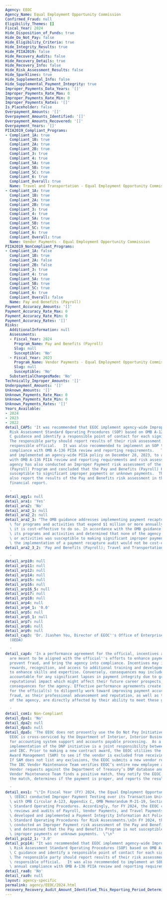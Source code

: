 ```yaml
---
Agency: EEOC
Agency_Name: Equal Employment Opportunity Commission
Confirmed_Fraud: null
Eligibility_Themes: []
Fiscal_Year: 2024
Hide_Disposition_of_Funds: true
Hide_Do_Not_Pay: false
Hide_Eligibility_Criteria: true
Hide_Integrity_Results: true
Hide_PIIA2019: false
Hide_Recovery_Audits: false
Hide_Recovery_Details: true
Hide_Recovery_Info: false
Hide_Risk_Assessment_Results: false
Hide_Sparklines: true
Hide_Supplemental_Info: false
Hide_Supplemental_Payment_Integrity: true
Improper_Payments_Data_Years: '[]'
Improper_Payments_Rate_Max: 0
Improper_Payments_Rate_Min: 0
Improper_Payments_Rates: '[]'
Is_Placeholder: false
Overpayment_Amounts: '[]'
Overpayment_Amounts_Identified: '[]'
Overpayment_Amounts_Recovered: '[]'
Overpayment_Years: '[]'
PIIA2019_Compliant_Programs:
- Compliant_1A: true
  Compliant_1B: true
  Compliant_2A: true
  Compliant_2B: true
  Compliant_3: true
  Compliant_4: true
  Compliant_5A: true
  Compliant_5B: true
  Compliant_5C: true
  Compliant_6: true
  Compliant_Overall: true
  Name: Travel and Transportation - Equal Employment Opportunity Commission
- Compliant_1A: true
  Compliant_1B: true
  Compliant_2A: true
  Compliant_2B: true
  Compliant_3: true
  Compliant_4: true
  Compliant_5A: true
  Compliant_5B: true
  Compliant_5C: true
  Compliant_6: true
  Compliant_Overall: true
  Name: Vendor Payments - Equal Employment Opportunity Commission
PIIA2019_NonCompliant_Programs:
- Compliant_1A: false
  Compliant_1B: true
  Compliant_2A: false
  Compliant_2B: false
  Compliant_3: true
  Compliant_4: true
  Compliant_5A: true
  Compliant_5B: true
  Compliant_5C: true
  Compliant_6: true
  Compliant_Overall: false
  Name: Pay and Benefits (Payroll)
Payment_Accuracy_Amounts: '[]'
Payment_Accuracy_Rate_Max: 0
Payment_Accuracy_Rate_Min: 0
Payment_Accuracy_Rates: '[]'
Risks:
  AdditionalInformation: null
  Assessments:
  - Fiscal_Year: 2024
    Program_Name: Pay and Benefits (Payroll)
    Slug: null
    Susceptible: 'No'
  - Fiscal_Year: 2023
    Program_Name: Vendor Payments - Equal Employment Opportunity Commission
    Slug: null
    Susceptible: 'No'
  SubstantialChangesMade: 'No'
Technically_Improper_Amounts: '[]'
Underpayment_Amounts: '[]'
Unknown_Amounts: '[]'
Unknown_Payments_Rate_Max: 0
Unknown_Payments_Rate_Min: 0
Unknown_Payments_Rates: '[]'
Years_Available:
- 2024
- 2023
- 2022
detail_CAP5: 'It was recommended that EEOC implement agency-wide Improper Payment
  Risk Assessment Standard Operating Procedures (SOP) based on OMB A-123 Appendix
  C guidance and identify a responsible point of contact for each significant program.
  The responsible party should report results of their risk assessment to the EEOC
  responsible official.   It was also recommended to implement an SOP to ensure annual
  compliance with OMB A-136 PIIA review and reporting requirements.   The agency developed
  and implemented an agency-wide PIIA policy on December 28, 2023, to address compliance
  with OMB A-136 PIIA review and reporting requirements and risk assessment procedures.  The
  agency has also conducted an Improper Payment risk assessment of the Pay and Benefits
  (Payroll) Program and concluded that the Pay and Benefits (Payroll) Program is not
  susceptible to significant improper payments or unknown payments.  The agency will
  also report the results of the Pay and Benefits risk assessment in the agency''s
  financial report.

  '
detail_agy1: null
detail_ara1: 'Yes'
detail_ara2: 'No'
detail_ara2_1: null
detail_ara2_2: null
detail_ara2_3: "The OMB guidance addresses implementing payment recapture audits,\
  \ for programs and activities that expend $1 million or more annually, provided\
  \ it is cost-effective to do so. In accordance with the OMB guidance, the EEOC reviewed\
  \ its programs and activities and determined that none of the agency’s programs\
  \ or activities was susceptible to making significant improper payments and that\
  \ the implementation of a payment recapture audit would not be cost-effective. \n"
detail_ara2_3_2: 'Pay and Benefits (Payroll); Travel and Transportation; Vendor Payments

  '
detail_arp10: null
detail_arp11: null
detail_arp12: null
detail_arp14: null
detail_arp15: null
detail_arp16: null
detail_arp16_5: null
detail_arp17: null
detail_arp18: null
detail_arp4: null
detail_arp4_1: '0.0'
detail_arp5: null
detail_arp5_1: null
detail_arp7: null
detail_arp8: null
detail_arp9: null
detail_cap3: 'Dr. Jiashen You, Director of EEOC''s Office of Enterprise Data and Analytics
  (OEDA)

  '
detail_cap4: 'In a performance agreement for the official, incentives and consequences
  are meant to be aligned with the official''s efforts to enhance payment accuracy,
  prevent fraud, and bring the agency into compliance. Incentives may include financial
  rewards, recognition, and access to additional training and development opportunities
  to enhance skills and expertise. Conversely, consequences may include being held
  accountable for any significant lapses in payment integrity due to gross negligence,
  reputational impact which might affect their future career prospects, and legal
  consequences for the agency. Effective performance agreements create a strong incentive
  for the official(s) to diligently work toward improving payment accuracy and preventing
  fraud, as their professional advancement and reputation, as well as the reputation
  of the agency, are directly affected by their ability to meet these goals.

  '
detail_com1: Non-Compliant
detail_dpa1: 'No'
detail_dpa2: null
detail_dpa3: null
detail_dpa5: 'The EEOC does not presently use the Do Not Pay Initiative (DNP) as the
  EEOC is cross-serviced by the Department of Interior, Interior Business Center (DOI/IBC)
  for accounting system support and accounts payable processing.  As a result, the
  implementation of the DNP initiative is a joint responsibility between the EEOC
  and IBC. Prior to making a new contract award, the EEOC utilizes the System for
  Award Management (SAM) to see if the vendor is excluded from receiving contracts.
  If SAM does not list any exclusions, the EEOC submits a new vendor request to IBC.
  The IBC Vendor Maintenance Team verifies EEOC’s entire new employee and Non-Federal
  Vendor requests against the Department of Treasury’s DNP database and if the IBC
  Vendor Maintenance Team finds a positive match, they notify the EEOC. The EEOC reviews
  the match, determines if the payment is proper, and reports the result.

  '
detail_exs1: "\"In Fiscal Year (FY) 2024, the Equal Employment Opportunity Commission\
  \ (EEOC) conducted Improper Payment Testing over its Transaction Universe in accordance\
  \ with OMB Circular A-123, Appendix C, OMB Memorandum M-21-19, Section VIII, and\
  \ Standard Operating Procedures. Accordingly, for FY 2024, the EEOC conducted scheduled\
  \ reviews and audits of Payroll, Vendor Payments, and Travel Payments.  \nThe agency\
  \ developed and implemented a Payment Integrity Information Act Policy and developed\
  \ Standard Operating Procedures for Risk Assessments.\nIn FY 2024, the agency also\
  \ conducted an Improper Payment risk assessment of the Pay and Benefits Program\
  \ and determined that the Pay and Benefits Program is not susceptible to significant\
  \ improper payments or unknown payments.  \"\n"
detail_pcp12_1: '3.0'
detail_pcp14: "It was recommended that EEOC implement agency-wide Improper Payment\
  \ Risk Assessment Standard Operating Procedures (SOP) based on OMB A-123 Appendix\
  \ C guidance and identify a responsible point of contact for each significant program.\
  \ The responsible party should report results of their risk assessment to the EEOC\
  \ responsible official.   It was also recommended to implement an SOP to ensure\
  \ annual compliance with OMB A-136 PIIA review and reporting requirements.   \n"
detail_raa8: 'No'
detail_raa9: null
layout: agency-specific
permalink: agency/EEOC/2024.html
recovery_Recovery_Audit_Amount_Identified_This_Reporting_Period_Determined_Not_Collectable_Rate: 0.0
---
```

